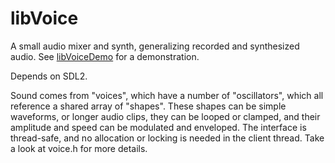 # libVoice

A small audio mixer and synth, generalizing recorded and synthesized audio.
See [libVoiceDemo](https://github.com/DinosaurBlanket/libVoiceDemo) for a demonstration.

Depends on SDL2.<br />

Sound comes from "voices", which have a number of "oscillators",
which all reference a shared array of "shapes".
These shapes can be simple waveforms, or longer audio clips,
they can be looped or clamped, and their amplitude and speed can
be modulated and enveloped.
The interface is thread-safe, and no allocation or locking is needed in the client thread.
Take a look at voice.h for more details.
